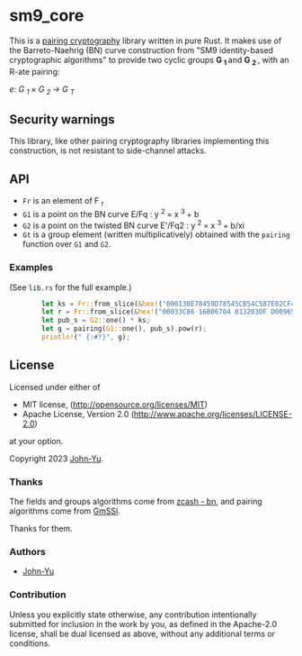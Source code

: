 # sm9_core

This is a [pairing cryptography](https://en.wikipedia.org/wiki/Pairing-based_cryptography) library written in pure Rust. It makes use of the Barreto-Naehrig (BN) curve construction from "SM9 identity-based  cryptographic algorithms" to provide two cyclic groups **G <sub>1 </sub>** and **G <sub>2 </sub>**, with an R-ate pairing:

*e: G <sub>1 </sub> × G <sub>2 </sub> → G <sub>T </sub>*

## Security warnings

This library, like other pairing cryptography libraries implementing this construction, is not resistant to side-channel attacks.

## API

* `Fr` is an element of F <sub>r </sub>
* `G1` is a point on the BN curve E/Fq : y <sup>2 </sup> = x <sup>3 </sup> + b
* `G2` is a point on the twisted BN curve E'/Fq2 : y <sup>2 </sup> = x <sup>3 </sup> + b/xi
* `Gt` is a group element (written multiplicatively) obtained with the `pairing` function over `G1` and `G2`.

### Examples

(See `lib.rs` for the full example.)

```rust
        let ks = Fr::from_slice(&hex!("000130E78459D78545CB54C587E02CF480CE0B66340F319F348A1D5B1F2DC5F4")).unwrap();
        let r = Fr::from_slice(&hex!("00033C86 16B06704 813203DF D0096502 2ED15975 C662337A ED648835 DC4B1CBE")).unwrap();
        let pub_s = G2::one() * ks;
        let g = pairing(G1::one(), pub_s).pow(r);
        println!(" {:#?}", g);

```

## License

Licensed under either of

* MIT license, (http://opensource.org/licenses/MIT)
* Apache License, Version 2.0 (http://www.apache.org/licenses/LICENSE-2.0)

at your option.

Copyright 2023 [John-Yu](https://github.com/John-Yu). 

### Thanks

The fields and groups algorithms come from [zcash - bn](https://github.com/zcash-hackworks/bn), and pairing algorithms come from [GmSSl](https://github.com/guanzhi/GmSSL). 

Thanks for them.

### Authors

* [John-Yu](https://github.com/John-Yu)

### Contribution

Unless you explicitly state otherwise, any contribution intentionally
submitted for inclusion in the work by you, as defined in the Apache-2.0
license, shall be dual licensed as above, without any additional terms or
conditions.
